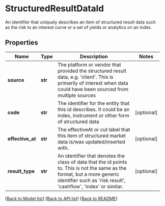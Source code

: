 # StructuredResultDataId

An identifier that uniquely describes an item of structured result data such as the risk to an interest curve or a set of yields or analytics on an index.

## Properties
Name | Type | Description | Notes
------------ | ------------- | ------------- | -------------
**source** | **str** | The platform or vendor that provided the structured result data, e.g. &#39;client&#39;. This is primarily of interest when data could have been sourced from multiple sources | 
**code** | **str** | The identifier for the entity that this id describes. It could be an index, instrument or other form of structured data | [optional] 
**effective_at** | **str** | The effectiveAt or cut label that this item of structured market data is/was updated/inserted with. | [optional] 
**result_type** | **str** | An identifier that denotes the class of data that the id points to. This is not the same as the format, but a more generic identifier such as &#39;risk result&#39;, &#39;cashflow&#39;, &#39;index&#39; or similar. | [optional] 

[[Back to Model list]](../README.md#documentation-for-models) [[Back to API list]](../README.md#documentation-for-api-endpoints) [[Back to README]](../README.md)


